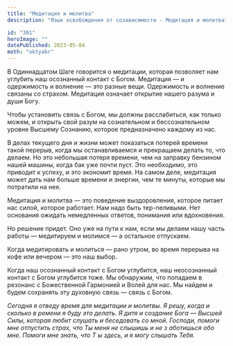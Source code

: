```yaml
---
title: "Медитация и молитва"
description: "Язык освобождения от созависимости - Медитация и молитва"

id: "301"
heroImage: ""
datePublished: 2023-05-04
moth: "oktyabr"
---
```


В Одиннадцатом Шаге говорится о медитации, которая позволяет нам углубить наш
осознанный контакт с Богом. Медитация — и одержимость и волнение — это разные
вещи. Одержимость и волнение связаны со страхом. Медитация означает открытие
нашего разума и души Богу.

Чтобы установить связь с Богом, мы должны расслабиться, как только можем, и
открыть свой разум на сознательном и бессознательном уровне Высшему Сознанию,
которое предназначено каждому из нас.

В делах текущего дня и жизни может показаться потерей времени такой перерыв,
когда мы останавливаемся и прекращаем делать то, что делаем. Но это небольшая
потеря времени, чем на заправку бензином нашей машины, когда бак уже почти
пуст. Это необходимо, это приводит к успеху, и это экономит время. На самом
деле, медитация может дать нам больше времени и энергии, чем те минуты,
которые мы потратили на нее.

Медитация и молитва — это поведение выздоровления, которое питает нас силой,
которое работает. Нам надо быть тер-пеливыми. Нет основания ожидать
немедленных ответов, понимания или вдохновения.

Но решение придет. Оно уже на пути к нам, если мы делаем нашу часть работы —
медитируем и молимся — а остальное отпускаем.

Когда медитировать и молиться — рано утром, во время перерыва на кофе или
вечером — это наш выбор.

Когда наш осознанный контакт с Богом углубится, наш неосознанный контакт с
Богом углубится тоже. Мы обнаружим, что попадаем в резонанс с Божественной
Гармонией и Волей для нас. Мы найдем и будем сохранять эту духовную связь —
связь с Богом.

_Сегодня_ _я_ _отведу_ _время_ _для_ _медитации_ _и_ _молитвы._ _Я_ _решу,_
_когда_ _и_ _сколько_ _в_ _ремени_ _я_ _буду_ _это_ _делать._ _Я_ _дитя_ _и_
_создание_ _Бога_ _—_ _Высшей_ _Силы,_ _которая_ _любит_ _слушать_ _и_
_беседовать_ _со_ _мной._ _Господи,_ _помоги_ _мне_ _отпустить_ _страх,_ _что_
_Ты_ _меня_ _не_ _слышишь_ _и_ _не_ _з_ _аботишься_ _обо_ _мне._ _Помоги_
_мне_ _знать,_ _что_ _Т_ _ы_ _здесь,_ _и_ _я_ _могу_ _слышать_ _Тебя._
